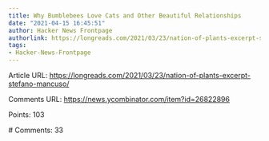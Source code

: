 ```yaml
---
title: Why Bumblebees Love Cats and Other Beautiful Relationships
date: "2021-04-15 16:45:51"
author: Hacker News Frontpage
authorlink: https://longreads.com/2021/03/23/nation-of-plants-excerpt-stefano-mancuso/
tags:
- Hacker-News-Frontpage
---
```


<p>Article URL: <a href="https://longreads.com/2021/03/23/nation-of-plants-excerpt-stefano-mancuso/">https://longreads.com/2021/03/23/nation-of-plants-excerpt-stefano-mancuso/</a></p>
<p>Comments URL: <a href="https://news.ycombinator.com/item?id=26822896">https://news.ycombinator.com/item?id=26822896</a></p>
<p>Points: 103</p>
<p># Comments: 33</p>
